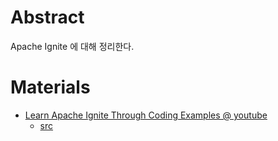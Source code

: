 # Abstract

Apache Ignite 에 대해 정리한다.

# Materials

* [Learn Apache Ignite Through Coding Examples @ youtube](https://www.youtube.com/watch?v=uRdSKhFqeaU)
  * [src](https://github.com/GridGain-Demos/ignite-learning-by-examples)
